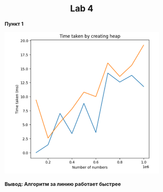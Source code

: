 <h1 align="center"> Lab 4 </h1>
<h3 laign="center"> Пункт 1 </h3>
<img src="Heap.png" />
<h3> Вывод: Алгоритм за линию работает быстрее</h3>
